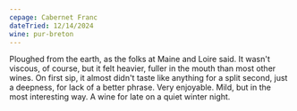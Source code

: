 ```yaml
---
cepage: Cabernet Franc
dateTried: 12/14/2024
wine: pur-breton
---
```


Ploughed from the earth, as the folks at Maine and Loire said. It wasn't viscous, of course,
but it felt heavier, fuller in the mouth than most other wines. On first sip, it almost didn't taste like
anything for a split second, just a deepness, for lack of a better phrase. Very enjoyable.
Mild, but in the most interesting way. A wine for late on a quiet winter night.

